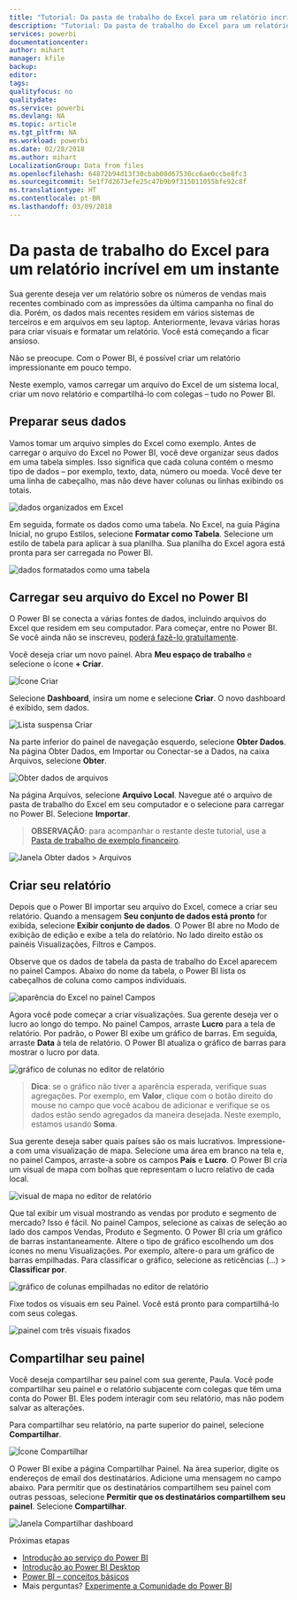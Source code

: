 ```yaml
---
title: "Tutorial: Da pasta de trabalho do Excel para um relatório incrível em um instante"
description: "Tutorial: Da pasta de trabalho do Excel para um relatório incrível em um instante"
services: powerbi
documentationcenter: 
author: mihart
manager: kfile
backup: 
editor: 
tags: 
qualityfocus: no
qualitydate: 
ms.service: powerbi
ms.devlang: NA
ms.topic: article
ms.tgt_pltfrm: NA
ms.workload: powerbi
ms.date: 02/28/2018
ms.author: mihart
LocalizationGroup: Data from files
ms.openlocfilehash: 64872b94d13f30cbab08d67530cc6ae0ccbe8fc3
ms.sourcegitcommit: 5e1f7d2673efe25c47b9b9f315011055bfe92c8f
ms.translationtype: HT
ms.contentlocale: pt-BR
ms.lasthandoff: 03/09/2018
---
```

# <a name="from-excel-workbook-to-stunning-report-in-no-time"></a>Da pasta de trabalho do Excel para um relatório incrível em um instante
Sua gerente deseja ver um relatório sobre os números de vendas mais recentes combinado com as impressões da última campanha no final do dia. Porém, os dados mais recentes residem em vários sistemas de terceiros e em arquivos em seu laptop. Anteriormente, levava várias horas para criar visuais e formatar um relatório. Você está começando a ficar ansioso.

Não se preocupe. Com o Power BI, é possível criar um relatório impressionante em pouco tempo.

Neste exemplo, vamos carregar um arquivo do Excel de um sistema local, criar um novo relatório e compartilhá-lo com colegas – tudo no Power BI.

## <a name="prepare-your-data"></a>Preparar seus dados
Vamos tomar um arquivo simples do Excel como exemplo. Antes de carregar o arquivo do Excel no Power BI, você deve organizar seus dados em uma tabela simples. Isso significa que cada coluna contém o mesmo tipo de dados – por exemplo, texto, data, número ou moeda. Você deve ter uma linha de cabeçalho, mas não deve haver colunas ou linhas exibindo os totais.

![dados organizados em Excel](media/service-from-excel-to-stunning-report/pbi_excel_file.png)

Em seguida, formate os dados como uma tabela. No Excel, na guia Página Inicial, no grupo Estilos, selecione **Formatar como Tabela**. Selecione um estilo de tabela para aplicar à sua planilha. Sua planilha do Excel agora está pronta para ser carregada no Power BI.

![dados formatados como uma tabela](media/service-from-excel-to-stunning-report/pbi_excel_table.png)

## <a name="upload-your-excel-file-into-power-bi"></a>Carregar seu arquivo do Excel no Power BI
O Power BI se conecta a várias fontes de dados, incluindo arquivos do Excel que residem em seu computador. Para começar, entre no Power BI. Se você ainda não se inscreveu, [poderá fazê-lo gratuitamente](https://powerbi.com).

Você deseja criar um novo painel. Abra **Meu espaço de trabalho** e selecione o ícone **+ Criar**.

![Ícone Criar](media/service-from-excel-to-stunning-report/power-bi-new-dash.png)

Selecione **Dashboard**, insira um nome e selecione **Criar**. O novo dashboard é exibido, sem dados.

![Lista suspensa Criar](media/service-from-excel-to-stunning-report/power-bi-create-dash.png)

Na parte inferior do painel de navegação esquerdo, selecione **Obter Dados**. Na página Obter Dados, em Importar ou Conectar-se a Dados, na caixa Arquivos, selecione **Obter**.

![Obter dados de arquivos](media/service-from-excel-to-stunning-report/pbi_get_files.png)

Na página Arquivos, selecione **Arquivo Local**. Navegue até o arquivo de pasta de trabalho do Excel em seu computador e o selecione para carregar no Power BI. Selecione **Importar**.

> **OBSERVAÇÃO**: para acompanhar o restante deste tutorial, use a [Pasta de trabalho de exemplo financeiro](sample-financial-download.md).
> 
> 

![Janela Obter dados > Arquivos](media/service-from-excel-to-stunning-report/pbi_local_file.png)

## <a name="build-your-report"></a>Criar seu relatório
Depois que o Power BI importar seu arquivo do Excel, comece a criar seu relatório. Quando a mensagem **Seu conjunto de dados está pronto** for exibida, selecione **Exibir conjunto de dados**.  O Power BI abre no Modo de exibição de edição e exibe a tela do relatório. No lado direito estão os painéis Visualizações, Filtros e Campos.

Observe que os dados de tabela da pasta de trabalho do Excel aparecem no painel Campos. Abaixo do nome da tabela, o Power BI lista os cabeçalhos de coluna como campos individuais.

![aparência do Excel no painel Campos](media/service-from-excel-to-stunning-report/pbi_report_fields.png)

Agora você pode começar a criar visualizações. Sua gerente deseja ver o lucro ao longo do tempo. No painel Campos, arraste **Lucro** para a tela de relatório. Por padrão, o Power BI exibe um gráfico de barras. Em seguida, arraste **Data** à tela de relatório. O Power BI atualiza o gráfico de barras para mostrar o lucro por data.

![gráfico de colunas no editor de relatório](media/service-from-excel-to-stunning-report/pbi_report_pin-new.png)

> **Dica**: se o gráfico não tiver a aparência esperada, verifique suas agregações. Por exemplo, em **Valor**, clique com o botão direito do mouse no campo que você acabou de adicionar e verifique se os dados estão sendo agregados da maneira desejada.  Neste exemplo, estamos usando **Soma**.
> 
> 

Sua gerente deseja saber quais países são os mais lucrativos. Impressione-a com uma visualização de mapa. Selecione uma área em branco na tela e, no painel Campos, arraste-a sobre os campos **País** e **Lucro**. O Power BI cria um visual de mapa com bolhas que representam o lucro relativo de cada local.

![visual de mapa no editor de relatório](media/service-from-excel-to-stunning-report/pbi_report_map-new.png)

Que tal exibir um visual mostrando as vendas por produto e segmento de mercado? Isso é fácil. No painel Campos, selecione as caixas de seleção ao lado dos campos Vendas, Produto e Segmento. O Power BI cria um gráfico de barras instantaneamente. Altere o tipo de gráfico escolhendo um dos ícones no menu Visualizações. Por exemplo, altere-o para um gráfico de barras empilhadas.  Para classificar o gráfico, selecione as reticências (...) > **Classificar por**.

![gráfico de colunas empilhadas no editor de relatório](media/service-from-excel-to-stunning-report/pbi_barchart-new.png)

Fixe todos os visuais em seu Painel. Você está pronto para compartilhá-lo com seus colegas.

![painel com três visuais fixados](media/service-from-excel-to-stunning-report/pbi_report.png)

## <a name="share-your-dashboard"></a>Compartilhar seu painel
Você deseja compartilhar seu painel com sua gerente, Paula. Você pode compartilhar seu painel e o relatório subjacente com colegas que têm uma conta do Power BI. Eles podem interagir com seu relatório, mas não podem salvar as alterações.

Para compartilhar seu relatório, na parte superior do painel, selecione **Compartilhar**.

![Ícone Compartilhar](media/service-from-excel-to-stunning-report/power-bi-share.png)

O Power BI exibe a página Compartilhar Painel. Na área superior, digite os endereços de email dos destinatários. Adicione uma mensagem no campo abaixo. Para permitir que os destinatários compartilhem seu painel com outras pessoas, selecione **Permitir que os destinatários compartilhem seu painel**. Selecione **Compartilhar**.

![Janela Compartilhar dashboard](media/service-from-excel-to-stunning-report/power-bi-share-dash-new.png)

Próximas etapas

* [Introdução ao serviço do Power BI](service-get-started.md)
* [Introdução ao Power BI Desktop](desktop-getting-started.md)
* [Power BI – conceitos básicos](service-basic-concepts.md)
* Mais perguntas? [Experimente a Comunidade do Power BI](http://community.powerbi.com/)

